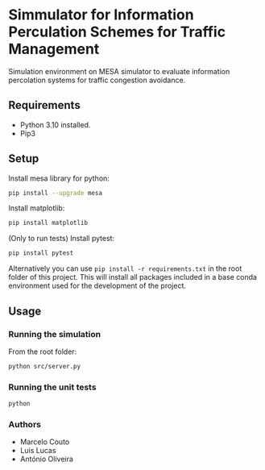 # Simmulator for Information Perculation Schemes for Traffic Management

Simulation environment on MESA simulator to evaluate information percolation systems for traffic congestion avoidance.

## Requirements

- Python 3.10 installed.
- Pip3

## Setup

Install mesa library for python:
```sh
pip install --upgrade mesa
```

Install matplotlib:
```sh
pip install matplotlib
```

(Only to run tests) Install pytest:
```sh
pip install pytest
```

Alternatively you can use ```pip install -r requirements.txt``` in the root folder of this project. This will install all packages included in a base conda environment used for the development of the project.

## Usage

### Running the simulation

From the root folder:

```sh
python src/server.py
```

### Running the unit tests

```sh
python
```

### Authors 

- Marcelo Couto
- Luis Lucas
- António Oliveira

